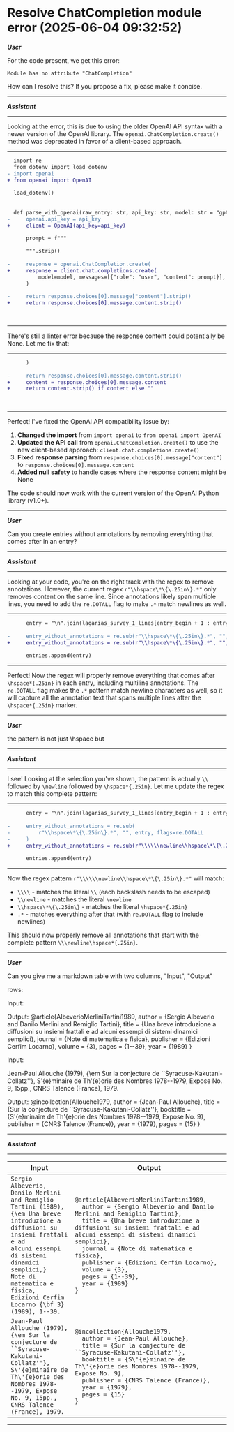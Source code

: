 <!-- Generated by SpecStory -->

# Resolve ChatCompletion module error (2025-06-04 09:32:52)

_**User**_

For the code present, we get this error:
```
Module has no attribute "ChatCompletion"
```
How can I resolve this? If you propose a fix, please make it concise.

---

_**Assistant**_



---

Looking at the error, this is due to using the older OpenAI API syntax with a newer version of the OpenAI library. The `openai.ChatCompletion.create()` method was deprecated in favor of a client-based approach.

---

```diff
  import re
  from dotenv import load_dotenv
- import openai
+ from openai import OpenAI
  
  load_dotenv()
  
  
  def parse_with_openai(raw_entry: str, api_key: str, model: str = "gpt-4"):
-     openai.api_key = api_key
+     client = OpenAI(api_key=api_key)
  
      prompt = f"""
```

```diff
      """.strip()
  
-     response = openai.ChatCompletion.create(
+     response = client.chat.completions.create(
          model=model, messages=[{"role": "user", "content": prompt}], temperature=0.3
      )
  
-     return response.choices[0].message["content"].strip()
+     return response.choices[0].message.content.strip()
  
  
```

---

There's still a linter error because the response content could potentially be None. Let me fix that:

---

```diff
      )
  
-     return response.choices[0].message.content.strip()
+     content = response.choices[0].message.content
+     return content.strip() if content else ""
  
  
```

---

Perfect! I've fixed the OpenAI API compatibility issue by:

1. **Changed the import** from `import openai` to `from openai import OpenAI`
2. **Updated the API call** from `openai.ChatCompletion.create()` to use the new client-based approach: `client.chat.completions.create()`
3. **Fixed response parsing** from `response.choices[0].message["content"]` to `response.choices[0].message.content`
4. **Added null safety** to handle cases where the response content might be None

The code should now work with the current version of the OpenAI Python library (v1.0+).

---

_**User**_

Can you create entries without annotations by removing everyhting that comes after  in an entry?

---

_**Assistant**_



---

Looking at your code, you're on the right track with the regex to remove annotations. However, the current regex `r"\\hspace\*\{\.25in\}.*"` only removes content on the same line. Since annotations likely span multiple lines, you need to add the `re.DOTALL` flag to make `.*` match newlines as well.

---

```diff
      entry = "\n".join(lagarias_survey_1_lines[entry_begin + 1 : entry_end])
  
-     entry_without_annotations = re.sub(r"\\hspace\*\{\.25in\}.*", "", entry)
+     entry_without_annotations = re.sub(r"\\hspace\*\{\.25in\}.*", "", entry, flags=re.DOTALL)
  
      entries.append(entry)
```

---

Perfect! Now the regex will properly remove everything that comes after `\hspace*{.25in}` in each entry, including multiline annotations. The `re.DOTALL` flag makes the `.*` pattern match newline characters as well, so it will capture all the annotation text that spans multiple lines after the `\hspace*{.25in}` marker.

---

_**User**_

the pattern is not just \hspace but 

---

_**Assistant**_



---

I see! Looking at the selection you've shown, the pattern is actually `\\` followed by `\newline` followed by `\hspace*{.25in}`. Let me update the regex to match this complete pattern:

---

```diff
      entry = "\n".join(lagarias_survey_1_lines[entry_begin + 1 : entry_end])
  
-     entry_without_annotations = re.sub(
-         r"\\hspace\*\{\.25in\}.*", "", entry, flags=re.DOTALL
-     )
+     entry_without_annotations = re.sub(r"\\\\\\newline\\hspace\*\{\.25in\}.*", "", entry, flags=re.DOTALL)
  
      entries.append(entry)
```

---

Now the regex pattern `r"\\\\\\newline\\hspace\*\{\.25in\}.*"` will match:
- `\\\\` - matches the literal `\\` (each backslash needs to be escaped)
- `\\newline` - matches the literal `\newline` 
- `\\hspace\*\{\.25in\}` - matches the literal `\hspace*{.25in}`
- `.*` - matches everything after that (with `re.DOTALL` flag to include newlines)

This should now properly remove all annotations that start with the complete pattern `\\\newline\hspace*{.25in}`.

---

_**User**_

Can you give me a markdown table with two columns, "Input", "Output"

rows: 

Input:




Output:
@article{AlbeverioMerliniTartini1989,
  author = {Sergio Albeverio and Danilo Merlini and Remiglio Tartini},
  title = {Una breve introduzione a diffusioni su insiemi frattali e ad alcuni essempi di sistemi dinamici semplici},
  journal = {Note di matematica e fisica},
  publisher = {Edizioni Cerfim Locarno},
  volume = {3},
  pages = {1--39},
  year = {1989}
}

Input:

Jean-Paul Allouche (1979),
{\em Sur la conjecture de ``Syracuse-Kakutani-Collatz''},
S\'{e}minaire de Th\'{e}orie des Nombres 1978--1979, Expose
No. 9, 15pp., CNRS Talence (France), 1979.

Output:
@incollection{Allouche1979,
  author = {Jean-Paul Allouche},
  title = {Sur la conjecture de ``Syracuse-Kakutani-Collatz''},
  booktitle = {S\'{e}minaire de Th\'{e}orie des Nombres 1978--1979, Expose No. 9},
  publisher = {CNRS Talence (France)},
  year = {1979},
  pages = {15}
}




---

_**Assistant**_



---

| Input | Output |
|-------|--------|
| `Sergio Albeverio, Danilo Merlini and Remiglio Tartini (1989),`<br>`{\em Una breve introduzione a diffusioni su insiemi frattali e ad`<br>`alcuni essempi di sistemi dinamici semplici,}`<br>`Note di matematica e fisica,`<br>`Edizioni Cerfim Locarno {\bf 3} (1989), 1--39.` | `@article{AlbeverioMerliniTartini1989,`<br>`  author = {Sergio Albeverio and Danilo Merlini and Remiglio Tartini},`<br>`  title = {Una breve introduzione a diffusioni su insiemi frattali e ad alcuni essempi di sistemi dinamici semplici},`<br>`  journal = {Note di matematica e fisica},`<br>`  publisher = {Edizioni Cerfim Locarno},`<br>`  volume = {3},`<br>`  pages = {1--39},`<br>`  year = {1989}`<br>`}` |
| `Jean-Paul Allouche (1979),`<br>`{\em Sur la conjecture de ``Syracuse-Kakutani-Collatz''},`<br>`S\'{e}minaire de Th\'{e}orie des Nombres 1978--1979, Expose`<br>`No. 9, 15pp., CNRS Talence (France), 1979.` | `@incollection{Allouche1979,`<br>`  author = {Jean-Paul Allouche},`<br>`  title = {Sur la conjecture de ``Syracuse-Kakutani-Collatz''},`<br>`  booktitle = {S\'{e}minaire de Th\'{e}orie des Nombres 1978--1979, Expose No. 9},`<br>`  publisher = {CNRS Talence (France)},`<br>`  year = {1979},`<br>`  pages = {15}`<br>`}` |

---

